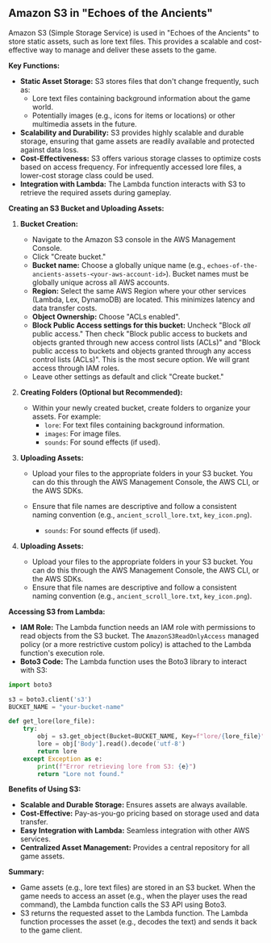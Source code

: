 ## Amazon S3 in "Echoes of the Ancients"

Amazon S3 (Simple Storage Service) is used in "Echoes of the Ancients" to store static assets, such as lore text files. This provides a scalable and cost-effective way to manage and deliver these assets to the game.

**Key Functions:**
*   **Static Asset Storage:** S3 stores files that don't change frequently, such as:
    *   Lore text files containing background information about the game world.
    *   Potentially images (e.g., icons for items or locations) or other multimedia assets in the future.
*   **Scalability and Durability:** S3 provides highly scalable and durable storage, ensuring that game assets are readily available and protected against data loss.
*   **Cost-Effectiveness:** S3 offers various storage classes to optimize costs based on access frequency. For infrequently accessed lore files, a lower-cost storage class could be used.
*   **Integration with Lambda:** The Lambda function interacts with S3 to retrieve the required assets during gameplay.

**Creating an S3 Bucket and Uploading Assets:**

1.  **Bucket Creation:**
    *   Navigate to the Amazon S3 console in the AWS Management Console.
    *   Click "Create bucket."
    *   **Bucket name:** Choose a globally unique name (e.g., `echoes-of-the-ancients-assets-<your-aws-account-id>`). Bucket names must be globally unique across all AWS accounts.
    *   **Region:** Select the same AWS Region where your other services (Lambda, Lex, DynamoDB) are located. This minimizes latency and data transfer costs.
    *   **Object Ownership:** Choose "ACLs enabled".
    *   **Block Public Access settings for this bucket:** Uncheck "Block *all* public access." Then check "Block public access to buckets and objects granted through new access control lists (ACLs)" and "Block public access to buckets and objects granted through any access control lists (ACLs)". This is the most secure option. We will grant access through IAM roles.
    *   Leave other settings as default and click "Create bucket."

2.  **Creating Folders (Optional but Recommended):**
    *   Within your newly created bucket, create folders to organize your assets. For example:
        *   `lore`: For text files containing background information.
        *   `images`: For image files.
        *   `sounds`: For sound effects (if used).

3.  **Uploading Assets:**
    *   Upload your files to the appropriate folders in your S3 bucket. You can do this through the AWS Management Console, the AWS CLI, or the AWS SDKs.
    *   Ensure that file names are descriptive and follow a consistent naming convention (e.g., `ancient_scroll_lore.txt`, `key_icon.png`).

        *   `sounds`: For sound effects (if used).

3.  **Uploading Assets:**
    *   Upload your files to the appropriate folders in your S3 bucket. You can do this through the AWS Management Console, the AWS CLI, or the AWS SDKs.
    *   Ensure that file names are descriptive and follow a consistent naming convention (e.g., `ancient_scroll_lore.txt`, `key_icon.png`).

**Accessing S3 from Lambda:**

*   **IAM Role:** The Lambda function needs an IAM role with permissions to read objects from the S3 bucket. The `AmazonS3ReadOnlyAccess` managed policy (or a more restrictive custom policy) is attached to the Lambda function's execution role.
*   **Boto3 Code:** The Lambda function uses the Boto3 library to interact with S3:

```python
import boto3

s3 = boto3.client('s3')
BUCKET_NAME = "your-bucket-name"

def get_lore(lore_file):
    try:
        obj = s3.get_object(Bucket=BUCKET_NAME, Key=f"lore/{lore_file}")
        lore = obj['Body'].read().decode('utf-8')
        return lore
    except Exception as e:
        print(f"Error retrieving lore from S3: {e}")
        return "Lore not found."
```
**Benefits of Using S3:**

* **Scalable and Durable Storage:** Ensures assets are always available.
* **Cost-Effective:** Pay-as-you-go pricing based on storage used and data transfer.
* **Easy Integration with Lambda:** Seamless integration with other AWS services.
* **Centralized Asset Management:** Provides a central repository for all game assets.

**Summary:**

- Game assets (e.g., lore text files) are stored in an S3 bucket.
When the game needs to access an asset (e.g., when the player uses the read command), the Lambda function calls the S3 API using Boto3.
- S3 returns the requested asset to the Lambda function.
The Lambda function processes the asset (e.g., decodes the text) and sends it back to the game client.
